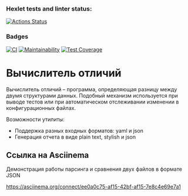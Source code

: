 ### Hexlet tests and linter status:
[![Actions Status](https://github.com/AlexSorb/java-project-71/actions/workflows/hexlet-check.yml/badge.svg)](https://github.com/AlexSorb/java-project-71/actions)

### Badges
[![CI](https://github.com/AlexSorb/java-project-71/actions/workflows/CI.yml/badge.svg)](https://github.com/AlexSorb/java-project-71/actions/workflows/CI.yml)
[![Maintainability](https://api.codeclimate.com/v1/badges/6c1025ca0b691c303559/maintainability)](https://codeclimate.com/github/AlexSorb/java-project-71/maintainability)
[![Test Coverage](https://api.codeclimate.com/v1/badges/6c1025ca0b691c303559/test_coverage)](https://codeclimate.com/github/AlexSorb/java-project-71/test_coverage)

# Вычислитель отличий

Вычислитель отличий – программа, определяющая разницу между двумя структурами данных.
Подобный механизм используется при выводе тестов или при автоматическом отслеживании изменении в конфигурационных файлах.

Возможности утилиты:
- Поддержка разных входных форматов: yaml и json
- Генерация отчета в виде plain text, stylish и json

## Ссылка на Asciinema
Демонстрация работы парсинга и сравнения двух файлов в формате JSON

<https://asciinema.org/connect/ee0a0c75-af15-42bf-af15-7e8c4e69e7a1>
